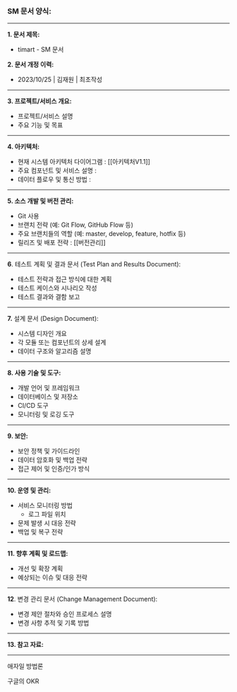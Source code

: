 ### SM 문서 양식:

---

**1. 문서 제목:**

- timart - SM 문서

**2. 문서 개정 이력:**

- 2023/10/25 | 김재원 | 최초작성


---

**3. 프로젝트/서비스 개요:**

- 프로젝트/서비스 설명
- 주요 기능 및 목표

---

**4. 아키텍처:**

- 현재 시스템 아키텍처 다이어그램 : [[아키텍처V1.1]]
- 주요 컴포넌트 및 서비스 설명 : 
- 데이터 플로우 및 통신 방법 : 
 
---


**5. 소스 개발 및 버전 관리:**

- Git 사용
- 브랜치 전략 (예: Git Flow, GitHub Flow 등)
- 주요 브랜치들의 역할 (예: master, develop, feature, hotfix 등)
- 릴리즈 및 배포 전략 : [[버전관리]]

---
**6**. 테스트 계획 및 결과 문서 (Test Plan and Results Document):

   - 테스트 전략과 접근 방식에 대한 계획
   - 테스트 케이스와 시나리오 작성
   - 테스트 결과와 결함 보고

---


**7.** 설계 문서 (Design Document):

  -  시스템 디자인 개요
  - 각 모듈 또는 컴포넌트의 상세 설계
  - 데이터 구조와 알고리즘 설명
  
---


**8. 사용 기술 및 도구:**

- 개발 언어 및 프레임워크
- 데이터베이스 및 저장소
- CI/CD 도구
- 모니터링 및 로깅 도구

---

**9. 보안:**

- 보안 정책 및 가이드라인
- 데이터 암호화 및 백업 전략
- 접근 제어 및 인증/인가 방식

---

**10. 운영 및 관리:**

- 서비스 모니터링 방법
	- 로그 파일 위치
- 문제 발생 시 대응 전략
- 백업 및 복구 전략

---

**11. 향후 계획 및 로드맵:**

- 개선 및 확장 계획
- 예상되는 이슈 및 대응 전략

---

**12**. 변경 관리 문서 (Change Management Document):
   
   - 변경 제안 절차와 승인 프로세스 설명
   - 변경 사항 추적 및 기록 방법

---

**13. 참고 자료:**



----

애자일 방법론

구글의 OKR